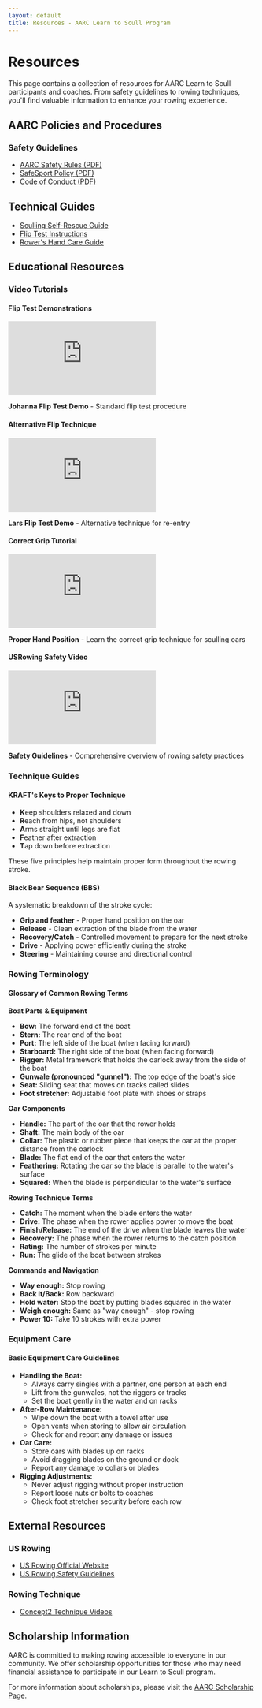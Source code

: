 ```yaml
---
layout: default
title: Resources - AARC Learn to Scull Program
---
```


# Resources

<div class="team-intro">
  <p>This page contains a collection of resources for AARC Learn to Scull participants and coaches. From safety guidelines to rowing techniques, you'll find valuable information to enhance your rowing experience.</p>
</div>

## AARC Policies and Procedures

### Safety Guidelines
- [AARC Safety Rules (PDF)](/assets/pdf/AARC_Safety_Rules.pdf)
- [SafeSport Policy (PDF)](/assets/pdf/AARCSafeSport_2015-01-18.pdf)
- [Code of Conduct (PDF)](/assets/pdf/AARC_Code_of_Conduct_2025-02-26.pdf)

## Technical Guides
- [Sculling Self-Rescue Guide](/src/Sculling_Self_Rescue_Guide.md)
- [Flip Test Instructions](/src/AARC_Flip_Test_Instructions_20240803.md)
- [Rower's Hand Care Guide](/src/Rowers_Hand_Blister_Treatment.md)

## Educational Resources

### Video Tutorials

<div class="two-col-grid">
  <div>
    <h4>Flip Test Demonstrations</h4>
    <div class="video-container">
      <iframe src="https://www.youtube.com/embed/lznN4_uCz9c" frameborder="0" allow="accelerometer; autoplay; clipboard-write; encrypted-media; gyroscope; picture-in-picture" allowfullscreen></iframe>
    </div>
    <p><strong>Johanna Flip Test Demo</strong> - Standard flip test procedure</p>
  </div>
  
  <div>
    <h4>Alternative Flip Technique</h4>
    <div class="video-container">
      <iframe src="https://www.youtube.com/embed/bfJR2K18GZo" frameborder="0" allow="accelerometer; autoplay; clipboard-write; encrypted-media; gyroscope; picture-in-picture" allowfullscreen></iframe>
    </div>
    <p><strong>Lars Flip Test Demo</strong> - Alternative technique for re-entry</p>
  </div>
</div>

<div class="two-col-grid">
  <div>
    <h4>Correct Grip Tutorial</h4>
    <div class="video-container">
      <iframe src="https://www.youtube.com/embed/UIDwzwSsXtI" frameborder="0" allow="accelerometer; autoplay; clipboard-write; encrypted-media; gyroscope; picture-in-picture" allowfullscreen></iframe>
    </div>
    <p><strong>Proper Hand Position</strong> - Learn the correct grip technique for sculling oars</p>
  </div>
  
  <div>
    <h4>USRowing Safety Video</h4>
    <div class="video-container">
      <iframe src="https://www.youtube.com/embed/Rx5SUe_RdgQ" frameborder="0" allow="accelerometer; autoplay; clipboard-write; encrypted-media; gyroscope; picture-in-picture" allowfullscreen></iframe>
    </div>
    <p><strong>Safety Guidelines</strong> - Comprehensive overview of rowing safety practices</p>
  </div>
</div>

### Technique Guides

<div class="two-col-grid">
  <div class="info-box note">
    <h4>KRAFT's Keys to Proper Technique</h4>
    <ul>
      <li><strong>K</strong>eep shoulders relaxed and down</li>
      <li><strong>R</strong>each from hips, not shoulders</li>
      <li><strong>A</strong>rms straight until legs are flat</li>
      <li><strong>F</strong>eather after extraction</li>
      <li><strong>T</strong>ap down before extraction</li>
    </ul>
    <p>These five principles help maintain proper form throughout the rowing stroke.</p>
  </div>
  
  <div class="info-box tip">
    <h4>Black Bear Sequence (BBS)</h4>
    <p>A systematic breakdown of the stroke cycle:</p>
    <ul>
      <li><strong>Grip and feather</strong> - Proper hand position on the oar</li>
      <li><strong>Release</strong> - Clean extraction of the blade from the water</li>
      <li><strong>Recovery/Catch</strong> - Controlled movement to prepare for the next stroke</li>
      <li><strong>Drive</strong> - Applying power efficiently during the stroke</li>
      <li><strong>Steering</strong> - Maintaining course and directional control</li>
    </ul>
  </div>
</div>

### Rowing Terminology

<div class="info-box">
  <h4>Glossary of Common Rowing Terms</h4>
  
  <p><strong>Boat Parts & Equipment</strong></p>
  <ul>
    <li><strong>Bow:</strong> The forward end of the boat</li>
    <li><strong>Stern:</strong> The rear end of the boat</li>
    <li><strong>Port:</strong> The left side of the boat (when facing forward)</li>
    <li><strong>Starboard:</strong> The right side of the boat (when facing forward)</li>
    <li><strong>Rigger:</strong> Metal framework that holds the oarlock away from the side of the boat</li>
    <li><strong>Gunwale (pronounced "gunnel"):</strong> The top edge of the boat's side</li>
    <li><strong>Seat:</strong> Sliding seat that moves on tracks called slides</li>
    <li><strong>Foot stretcher:</strong> Adjustable foot plate with shoes or straps</li>
  </ul>
  
  <p><strong>Oar Components</strong></p>
  <ul>
    <li><strong>Handle:</strong> The part of the oar that the rower holds</li>
    <li><strong>Shaft:</strong> The main body of the oar</li>
    <li><strong>Collar:</strong> The plastic or rubber piece that keeps the oar at the proper distance from the oarlock</li>
    <li><strong>Blade:</strong> The flat end of the oar that enters the water</li>
    <li><strong>Feathering:</strong> Rotating the oar so the blade is parallel to the water's surface</li>
    <li><strong>Squared:</strong> When the blade is perpendicular to the water's surface</li>
  </ul>
  
  <p><strong>Rowing Technique Terms</strong></p>
  <ul>
    <li><strong>Catch:</strong> The moment when the blade enters the water</li>
    <li><strong>Drive:</strong> The phase when the rower applies power to move the boat</li>
    <li><strong>Finish/Release:</strong> The end of the drive when the blade leaves the water</li>
    <li><strong>Recovery:</strong> The phase when the rower returns to the catch position</li>
    <li><strong>Rating:</strong> The number of strokes per minute</li>
    <li><strong>Run:</strong> The glide of the boat between strokes</li>
  </ul>
  
  <p><strong>Commands and Navigation</strong></p>
  <ul>
    <li><strong>Way enough:</strong> Stop rowing</li>
    <li><strong>Back it/Back:</strong> Row backward</li>
    <li><strong>Hold water:</strong> Stop the boat by putting blades squared in the water</li>
    <li><strong>Weigh enough:</strong> Same as "way enough" - stop rowing</li>
    <li><strong>Power 10:</strong> Take 10 strokes with extra power</li>
  </ul>
</div>

### Equipment Care

<div class="info-box tip">
  <h4>Basic Equipment Care Guidelines</h4>
  <ul>
    <li><strong>Handling the Boat:</strong>
      <ul>
        <li>Always carry singles with a partner, one person at each end</li>
        <li>Lift from the gunwales, not the riggers or tracks</li>
        <li>Set the boat gently in the water and on racks</li>
      </ul>
    </li>
    <li><strong>After-Row Maintenance:</strong>
      <ul>
        <li>Wipe down the boat with a towel after use</li>
        <li>Open vents when storing to allow air circulation</li>
        <li>Check for and report any damage or issues</li>
      </ul>
    </li>
    <li><strong>Oar Care:</strong>
      <ul>
        <li>Store oars with blades up on racks</li>
        <li>Avoid dragging blades on the ground or dock</li>
        <li>Report any damage to collars or blades</li>
      </ul>
    </li>
    <li><strong>Rigging Adjustments:</strong>
      <ul>
        <li>Never adjust rigging without proper instruction</li>
        <li>Report loose nuts or bolts to coaches</li>
        <li>Check foot stretcher security before each row</li>
      </ul>
    </li>
  </ul>
</div>

## External Resources

### US Rowing
- [US Rowing Official Website](https://usrowing.org)
- [US Rowing Safety Guidelines](https://usrowing.org/sports/2016/6/19/1134_132107028574772912.aspx)

### Rowing Technique
- [Concept2 Technique Videos](https://www.concept2.com/indoor-rowers/training/technique-videos)

## Scholarship Information

AARC is committed to making rowing accessible to everyone in our community. We offer scholarship opportunities for those who may need financial assistance to participate in our Learn to Scull program.

For more information about scholarships, please visit the [AARC Scholarship Page](https://aarc.clubexpress.com/scholarships).